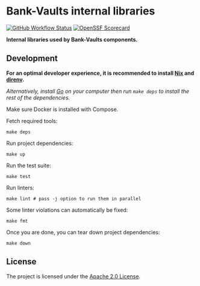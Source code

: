 # Bank-Vaults internal libraries

[![GitHub Workflow Status](https://img.shields.io/github/actions/workflow/status/bank-vaults/internal/ci.yaml?branch=main&style=flat-square)](https://github.com/bank-vaults/internal/actions/workflows/ci.yaml?query=workflow%3ACI)
[![OpenSSF Scorecard](https://api.securityscorecards.dev/projects/github.com/bank-vaults/secret-init/badge?style=flat-square)](https://api.securityscorecards.dev/projects/github.com/bank-vaults/internal)

**Internal libraries used by Bank-Vaults components.**

## Development

**For an optimal developer experience, it is recommended to install [Nix](https://nixos.org/download.html) and [direnv](https://direnv.net/docs/installation.html).**

_Alternatively, install [Go](https://go.dev/dl/) on your computer then run `make deps` to install the rest of the dependencies._

Make sure Docker is installed with Compose.

Fetch required tools:

```shell
make deps
```

Run project dependencies:

```shell
make up
```

Run the test suite:

```shell
make test
```

Run linters:

```shell
make lint # pass -j option to run them in parallel
```

Some linter violations can automatically be fixed:

```shell
make fmt
```

Once you are done, you can tear down project dependencies:

```shell
make down
```

## License

The project is licensed under the [Apache 2.0 License](LICENSE).
